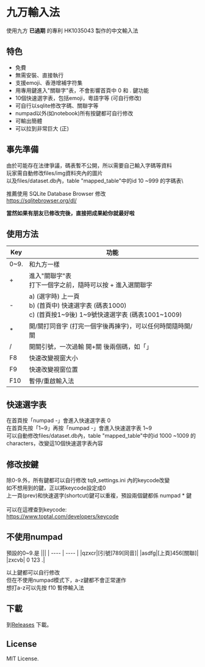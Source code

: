 # 九万輸入法

使用九方 **已過期** 的專利 HK1035043 製作的中文輸入法

## 特色

- 免費
- 無需安裝、直接執行
- 支援emoji、香港增補字符集
- 用專用鍵進入"關聯字"表，不會影響首頁中 0 和 . 鍵功能
- 10個快速選字表，包括emoji，粵語字等 (可自行修改)
- 可自行以sqlite修改字碼、關聯字等
- numpad以外(如notebook)所有按鍵都可自行修改
- 可輸出簡體
- 可以拉到非常巨大 (正)

## 事先準備

由於可能存在法律爭議，碼表暫不公開，所以需要自己輸入字碼等資料\
玩家需自動修改files/img資料夾內的圖片\
以及files/dataset.db內，table "mapped_table"中的id 10  ~999 的字碼表\

推薦使用 SQLite Database Browser 修改\
https://sqlitebrowser.org/dl/

**當然如果有朋友已修改完後，直接把成果給你就最好啦**

## 使用方法

|Key|功能|
| ---- | ---- |
|0~9.|和九方一樣|
|+|進入"關聯字"表<br />打下一個字之前，隨時可以按 + 進入選關聯字|
|-|a) (選字時) 上一頁<br />b) (首頁中) 快速選字表 (碼表1000)<br />c) (首頁按1~9後) 1~9號快速選字表 (碼表1001~1009)|
|*|開/關打同音字 (打完一個字後再揀字)，可以任何時間隨時開/關|
|/|開關引號，一次過輸 開+關 後兩個碼，如「」|
|F8|快速改變視窗大小|
|F9|快速改變視窗位置|
|F10|暫停/重啟輸入法|

## 快速選字表

在首頁按「numpad -」會進入快速選字表 0\
在首頁先按「1~9」再按「numpad -」會進入快速選字表 1~9\
可以自動修改files/dataset.db內，table "mapped_table"中的id 1000 ~1009 的 characters，改變這10個快速選字表內容

## 修改按鍵

除0-9.外，所有鍵都可以自行修改 tq9_settings.ini 內的keycode改變\
如不想用到的鍵，正以將keycode設定成0\
上一頁(prev)和快速選字(shortcut)鍵可以重複，預設兩個鍵都係 numpad * 鍵\
\
可以在這裡查到keycode:\
https://www.toptal.com/developers/keycode

## 不使用numpad

預設的0~9.是
|||
| ---- | ---- |
|qzxcr|[引號]789[同音]|
|asdfg|[上頁]456[關聯]|
|zxcvb| 0 123 .|

以上鍵都可以自行修改\
但在不使用numpad模式下，a-z鍵都不會正常運作\
想打a-z可以先按 f10 暫停輸入法

  
## 下載

到[Releases](/releases/latest) 下載。

## License

MIT License.